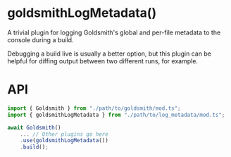 # goldsmithLogMetadata()
A trivial plugin for logging Goldsmith's global and per-file metadata to the console during a build.

Debugging a build live is usually a better option, but this plugin can be helpful for diffing output between two different runs, for example.

# API
```typescript
import { Goldsmith } from "./path/to/goldsmith/mod.ts";
import { goldsmithLogMetadata } from "./path/to/log_metadata/mod.ts";

await Goldsmith()
    ... // Other plugins go here
    .use(goldsmithLogMetadata())
    .build();
```
